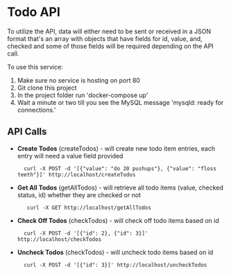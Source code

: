 # Todo API

To utilize the API, data will either need to be sent or received in a JSON format that's an array with objects that have fields for id, value, and, checked and some of those fields will be required depending on the API call.

To use this service:

1. Make sure no service is hosting on port 80
2. Git clone this project
3. In the project folder run 'docker-compose up'
4. Wait a minute or two till you see the MySQL message 'mysqld: ready for connections.'

## API Calls

* __Create Todos__ (createTodos) - will create new todo item entries, each entry will need a value field provided

        curl -X POST -d '[{"value": "do 20 pushups"}, {"value": "floss teeth"}]' http://localhost/createTodos

* __Get All Todos__ (getAllTodos) - will retrieve all todo items (value, checked status, id) whether they are checked or not

         curl -X GET http://localhost/getAllTodos

* __Check Off Todos__ (checkTodos) - will check off todo items based on id

        curl -X POST -d '[{"id": 2}, {"id": 3}]' http://localhost/checkTodos

* __Uncheck Todos__ (checkTodos) - will uncheck todo items based on id

        curl -X POST -d '[{"id": 3}]' http://localhost/uncheckTodos
